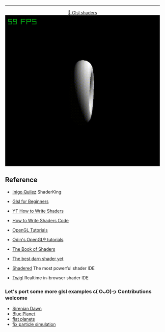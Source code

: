 <hr>
<p align="center">
  <a href="https://sepi.prose.sh/2022-09-11-how-to-properly-use-shaders-in-raylib">
    🎨 Glsl shaders
  </a>
  <a href="main.odin">
    <img src="assets/preview.gif"  alt="glsl torus" width="960">
  </a>
</p>

## Reference

- [Inigo Quilez](https://iquilezles.org/) ShaderKing

- [Glsl for Beginners](https://waelyasmina.net/articles/glsl-and-shaders-tutorial-for-beginners-webgl-threejs/)

- [YT How to Write Shaders](https://www.youtube.com/watch?v=7UvpTTEE1Hs&list=PLTJ_bWjv6i7xnDaPMrbx69zVu82sVails)

- [How to Write Shaders Code](https://github.com/SuboptimalEng/shader-tutorials)

- [OpenGL Tutorials](https://lazyfoo.net/tutorials/OpenGL/index.php)

- [Odin's OpenGL® tutorials](https://github.com/bg-thompson/OpenGL-Tutorials-In-Odin)

- [The Book of Shaders](https://thebookofshaders.com/)

- [The best darn shader yet](https://bgolus.medium.com/the-best-darn-grid-shader-yet-727f9278b9d8)

- [Shadered](https://shadered.org/) The most powerful shader IDE

- [Twigl](https://twigl.app/) Realtime in-browser shader IDE

### Let's port some more glsl examples ૮( OᴗO)っ Contributions welcome

- [Sirenian Dawn](https://www.shadertoy.com/view/XsyGWV)
- [Blue Planet](https://www.shadertoy.com/view/Ds3XRl)
- [flat planets](https://emildziewanowski.com/flat-planets/)
- [fix particle simulation](particles/README.md)
